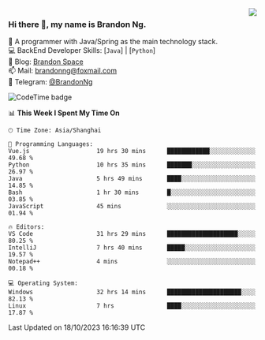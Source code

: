 <img  align="right" src="https://github-readme-stats-brandon0824.vercel.app/api/top-langs/?username=brandon0824&layout=compact">

### Hi there 👋, my name is Brandon Ng.

🌱 A programmer with Java/Spring as the main technology stack.  
💻 BackEnd Developer Skills: [`Java`] | [`Python`]  
📝 Blog: [Brandon Space](https://brandonng.tech)  
📫 Mail: brandonng@foxmail.com  
📰 Telegram: [@BrandonNg](https://t.me/BrandonNg24)  

![CodeTime badge](https://img.shields.io/endpoint?style=flat-square&url=https%3A%2F%2Fapi.codetime.dev%2Fshield%3Fid%3D128%26project%3D%26in%3D604800000)

<!--START_SECTION:waka-->
📊 **This Week I Spent My Time On** 

```text
🕑︎ Time Zone: Asia/Shanghai

💬 Programming Languages: 
Vue.js                   19 hrs 30 mins      ████████████░░░░░░░░░░░░░   49.68 % 
Python                   10 hrs 35 mins      ███████░░░░░░░░░░░░░░░░░░   26.97 % 
Java                     5 hrs 49 mins       ████░░░░░░░░░░░░░░░░░░░░░   14.85 % 
Bash                     1 hr 30 mins        █░░░░░░░░░░░░░░░░░░░░░░░░   03.85 % 
JavaScript               45 mins             ░░░░░░░░░░░░░░░░░░░░░░░░░   01.94 % 

🔥 Editors: 
VS Code                  31 hrs 29 mins      ████████████████████░░░░░   80.25 % 
IntelliJ                 7 hrs 40 mins       █████░░░░░░░░░░░░░░░░░░░░   19.57 % 
Notepad++                4 mins              ░░░░░░░░░░░░░░░░░░░░░░░░░   00.18 % 

💻 Operating System: 
Windows                  32 hrs 14 mins      █████████████████████░░░░   82.13 % 
Linux                    7 hrs               ████░░░░░░░░░░░░░░░░░░░░░   17.87 % 
```


 Last Updated on 18/10/2023 16:16:39 UTC
<!--END_SECTION:waka-->
